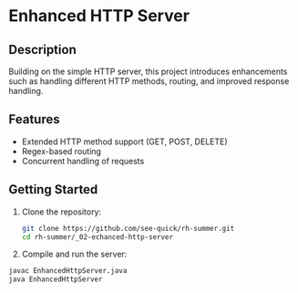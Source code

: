 # Enhanced HTTP Server

## Description
Building on the simple HTTP server, this project introduces enhancements such as handling different HTTP methods, routing, and improved response handling.

## Features
- Extended HTTP method support (GET, POST, DELETE)
- Regex-based routing
- Concurrent handling of requests

## Getting Started
1. Clone the repository:
   ```bash
   git clone https://github.com/see-quick/rh-summer.git
   cd rh-summer/_02-echanced-http-server

2. Compile and run the server:

```bash
javac EnhancedHttpServer.java
java EnhancedHttpServer
```